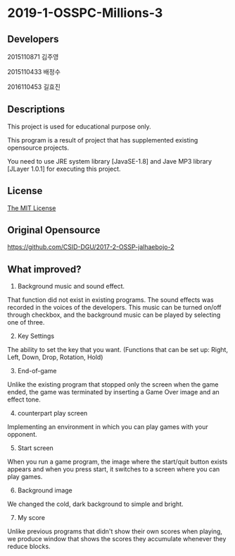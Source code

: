 # 2019-1-OSSPC-Millions-3

## Developers

2015110871 김주영

2015110433 배정수

2016110453 길효진


## Descriptions

This project is used for educational purpose only.

This program is a result of project that has supplemented existing opensource projects.

You need to use JRE system library [JavaSE-1.8] and Jave MP3 library [JLayer 1.0.1] for executing this project.


## License

[The MIT License](https://opensource.org/licenses/MIT) 


## Original Opensource

https://github.com/CSID-DGU/2017-2-OSSP-jalhaebojo-2

## What improved?

1. Background music and sound effect.

That function did not exist in existing programs.
The sound effects was recorded in the voices of the developers.
This music can be turned on/off through checkbox, and the background music can be played by selecting one of three.

2. Key Settings

The ability to set the key that you want. (Functions that can be set up: Right, Left, Down, Drop, Rotation, Hold)

3. End-of-game 

Unlike the existing program that stopped only the screen when the game ended, the game was terminated by inserting a Game Over image and an effect tone.

4. counterpart play screen

Implementing an environment in which you can play games with your opponent.

5. Start screen

When you run a game program, the image where the start/quit button exists appears and when you press start, it switches to a screen where you can play games.

6. Background image

We changed the cold, dark background to simple and bright.

7. My score

Unlike previous programs that didn't show their own scores when playing, we produce window that shows the scores they accumulate whenever they reduce blocks.
